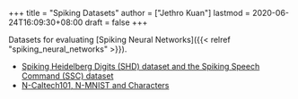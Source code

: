 +++
title = "Spiking Datasets"
author = ["Jethro Kuan"]
lastmod = 2020-06-24T16:09:30+08:00
draft = false
+++

Datasets for evaluating [Spiking Neural Networks]({{< relref "spiking_neural_networks" >}}).

- [Spiking Heidelberg Digits (SHD) dataset and the Spiking Speech Command (SSC) dataset](https://compneuro.net/)
- [N-Caltech101, N-MNIST and Characters](https://www.garrickorchard.com/datasets)
